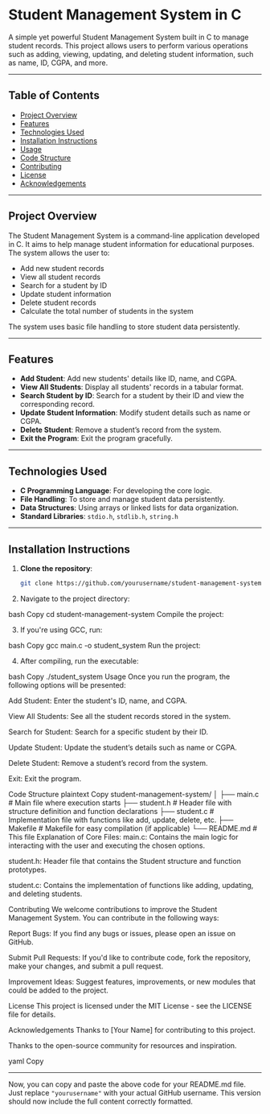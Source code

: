 # Student Management System in C

A simple yet powerful Student Management System built in C to manage student records. This project allows users to perform various operations such as adding, viewing, updating, and deleting student information, such as name, ID, CGPA, and more.

---

## Table of Contents
- [Project Overview](#project-overview)
- [Features](#features)
- [Technologies Used](#technologies-used)
- [Installation Instructions](#installation-instructions)
- [Usage](#usage)
- [Code Structure](#code-structure)
- [Contributing](#contributing)
- [License](#license)
- [Acknowledgements](#acknowledgements)

---

## Project Overview

The Student Management System is a command-line application developed in C. It aims to help manage student information for educational purposes. The system allows the user to:

- Add new student records
- View all student records
- Search for a student by ID
- Update student information
- Delete student records
- Calculate the total number of students in the system

The system uses basic file handling to store student data persistently.

---

## Features

- **Add Student**: Add new students' details like ID, name, and CGPA.
- **View All Students**: Display all students' records in a tabular format.
- **Search Student by ID**: Search for a student by their ID and view the corresponding record.
- **Update Student Information**: Modify student details such as name or CGPA.
- **Delete Student**: Remove a student’s record from the system.
- **Exit the Program**: Exit the program gracefully.

---

## Technologies Used

- **C Programming Language**: For developing the core logic.
- **File Handling**: To store and manage student data persistently.
- **Data Structures**: Using arrays or linked lists for data organization.
- **Standard Libraries**: `stdio.h`, `stdlib.h`, `string.h`

---

## Installation Instructions

1. **Clone the repository**:
   ```bash
   git clone https://github.com/yourusername/student-management-system.git
2. Navigate to the project directory:

bash
Copy
cd student-management-system
Compile the project:

3. If you're using GCC, run:

bash
Copy
gcc main.c -o student_system
Run the project:

4. After compiling, run the executable:

bash
Copy
./student_system
Usage
Once you run the program, the following options will be presented:

Add Student: Enter the student's ID, name, and CGPA.

View All Students: See all the student records stored in the system.

Search for Student: Search for a specific student by their ID.

Update Student: Update the student’s details such as name or CGPA.

Delete Student: Remove a student’s record from the system.

Exit: Exit the program.

Code Structure
plaintext
Copy
student-management-system/
│
├── main.c                # Main file where execution starts
├── student.h             # Header file with structure definition and function declarations
├── student.c             # Implementation file with functions like add, update, delete, etc.
├── Makefile              # Makefile for easy compilation (if applicable)
└── README.md             # This file
Explanation of Core Files:
main.c: Contains the main logic for interacting with the user and executing the chosen options.

student.h: Header file that contains the Student structure and function prototypes.

student.c: Contains the implementation of functions like adding, updating, and deleting students.

Contributing
We welcome contributions to improve the Student Management System. You can contribute in the following ways:

Report Bugs: If you find any bugs or issues, please open an issue on GitHub.

Submit Pull Requests: If you'd like to contribute code, fork the repository, make your changes, and submit a pull request.

Improvement Ideas: Suggest features, improvements, or new modules that could be added to the project.

License
This project is licensed under the MIT License - see the LICENSE file for details.

Acknowledgements
Thanks to [Your Name] for contributing to this project.

Thanks to the open-source community for resources and inspiration.

yaml
Copy

---

Now, you can copy and paste the above code for your README.md file. Just replace `"yourusername"` with your actual GitHub username. This version should now include the full content correctly formatted.







